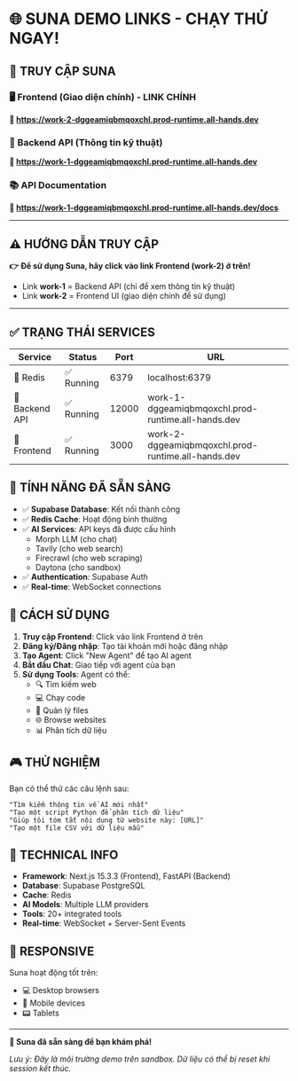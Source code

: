 # 🌐 SUNA DEMO LINKS - CHẠY THỬ NGAY!

## 🎯 TRUY CẬP SUNA

### 🖥️ Frontend (Giao diện chính) - LINK CHÍNH
**🔗 https://work-2-dggeamiqbmqoxchl.prod-runtime.all-hands.dev**

### 🔧 Backend API (Thông tin kỹ thuật)
**🔗 https://work-1-dggeamiqbmqoxchl.prod-runtime.all-hands.dev**

### 📚 API Documentation
**🔗 https://work-1-dggeamiqbmqoxchl.prod-runtime.all-hands.dev/docs**

---

## ⚠️ HƯỚNG DẪN TRUY CẬP

**👉 Để sử dụng Suna, hãy click vào link Frontend (work-2) ở trên!**

- Link **work-1** = Backend API (chỉ để xem thông tin kỹ thuật)
- Link **work-2** = Frontend UI (giao diện chính để sử dụng)

---

## ✅ TRẠNG THÁI SERVICES

| Service | Status | Port | URL |
|---------|--------|------|-----|
| 🔴 Redis | ✅ Running | 6379 | localhost:6379 |
| 🔧 Backend API | ✅ Running | 12000 | work-1-dggeamiqbmqoxchl.prod-runtime.all-hands.dev |
| 🎨 Frontend | ✅ Running | 3000 | work-2-dggeamiqbmqoxchl.prod-runtime.all-hands.dev |

## 🔑 TÍNH NĂNG ĐÃ SẴN SÀNG

- ✅ **Supabase Database**: Kết nối thành công
- ✅ **Redis Cache**: Hoạt động bình thường  
- ✅ **AI Services**: API keys đã được cấu hình
  - Morph LLM (cho chat)
  - Tavily (cho web search)
  - Firecrawl (cho web scraping)
  - Daytona (cho sandbox)
- ✅ **Authentication**: Supabase Auth
- ✅ **Real-time**: WebSocket connections

## 🚀 CÁCH SỬ DỤNG

1. **Truy cập Frontend**: Click vào link Frontend ở trên
2. **Đăng ký/Đăng nhập**: Tạo tài khoản mới hoặc đăng nhập
3. **Tạo Agent**: Click "New Agent" để tạo AI agent
4. **Bắt đầu Chat**: Giao tiếp với agent của bạn
5. **Sử dụng Tools**: Agent có thể:
   - 🔍 Tìm kiếm web
   - 💻 Chạy code
   - 📁 Quản lý files
   - 🌐 Browse websites
   - 📊 Phân tích dữ liệu

## 🎮 THỬ NGHIỆM

Bạn có thể thử các câu lệnh sau:

```
"Tìm kiếm thông tin về AI mới nhất"
"Tạo một script Python để phân tích dữ liệu"
"Giúp tôi tóm tắt nội dung từ website này: [URL]"
"Tạo một file CSV với dữ liệu mẫu"
```

## 🔧 TECHNICAL INFO

- **Framework**: Next.js 15.3.3 (Frontend), FastAPI (Backend)
- **Database**: Supabase PostgreSQL
- **Cache**: Redis 
- **AI Models**: Multiple LLM providers
- **Tools**: 20+ integrated tools
- **Real-time**: WebSocket + Server-Sent Events

## 📱 RESPONSIVE

Suna hoạt động tốt trên:
- 💻 Desktop browsers
- 📱 Mobile devices  
- 📟 Tablets

---

**🎉 Suna đã sẵn sàng để bạn khám phá!**

*Lưu ý: Đây là môi trường demo trên sandbox. Dữ liệu có thể bị reset khi session kết thúc.*